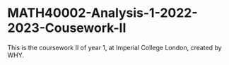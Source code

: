 # MATH40002-Analysis-1-2022-2023-Cousework-II
This is the coursework II of year 1, at Imperial College London, created by WHY.
